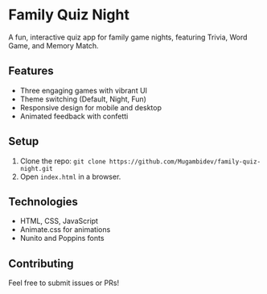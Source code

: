 # Family Quiz Night

A fun, interactive quiz app for family game nights, featuring Trivia, Word Game, and Memory Match.

## Features
- Three engaging games with vibrant UI
- Theme switching (Default, Night, Fun)
- Responsive design for mobile and desktop
- Animated feedback with confetti

## Setup
1. Clone the repo: `git clone https://github.com/Mugambidev/family-quiz-night.git`
2. Open `index.html` in a browser.

## Technologies
- HTML, CSS, JavaScript
- Animate.css for animations
- Nunito and Poppins fonts

## Contributing
Feel free to submit issues or PRs!